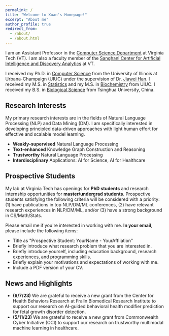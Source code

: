 ```yaml
---
permalink: /
title: "Welcome to Xuan's Homepage!"
excerpt: "About me"
author_profile: true
redirect_from: 
  - /about/
  - /about.html
---
```


I am an Assistant Professor in the [Computer Science Department](https://cs.vt.edu/) at Virginia Tech (VT). I am also a faculty member of the [Sanghani Center for Artificial Intelligence and Discovery Analytics](https://sanghani.cs.vt.edu/) at VT.

I received my Ph.D. in [Computer Science](http://www.cs.uiuc.edu/) from the University of Illinois at Urbana-Champaign (UIUC) under the supervision of Dr. [Jiawei Han](http://hanj.cs.illinois.edu/). I received my M.S. in [Statistics](https://stat.illinois.edu/) and my M.S. in [Biochemistry](https://mcb.illinois.edu/departments/biochemistry/) from UIUC. I received my B.S. in [Biological Science](https://life.tsinghua.edu.cn/) from Tsinghua University, China. 


## Research Interests
My primary research interests are in the fields of Natural Language Processing (NLP) and Data Mining (DM). I am specifically interested in developing principled data-driven approaches with light human effort for effective and scalable model learning.

- **Weakly-supervised** Natural Language Processing
- **Text-enhanced** Knowledge Graph Construction and Reasoning
- **Trustworthy** Natural Language Processing
- **Interdisciplinary** Applications: AI for Science, AI for Healthcare


<!--- 
## My Schedule

You can find my schedule [here](https://calendar.google.com/calendar/embed?src=xuanw%40vt.edu&ctz=America%2FNew_York). The "Week" view will present you the details of slots.

<iframe src="https://calendar.google.com/calendar/embed?src=xuanw%40vt.edu&ctz=America%2FNew_York" style="border: 0" width="800" height="600" frameborder="0" scrolling="no"></iframe>
 -->
 

## Prospective Students
My lab at Virginia Tech has openings for **PhD students** and research internship opportunities for **master/undergrad students**. Prospective students satisfying the following criteria will be considered with a priority: (1) have publications in top NLP/DM/ML conferences, (2) have relevant research experiences in NLP/DM/ML, and/or (3) have a strong background in CS/Math/Stats.

Please email me if you're interested in working with me. **In your email**, please include the following items:
- Title as "Prospective Student: YourName - YourAffliation"
- Briefly introduce what research problem that you are interested in.
- Briefly introduce yourself, including education background, research experiences, and programming skills.
- Briefly explain your motivations and expectations of working with me.
- Include a PDF version of your CV.


## News and Highlights
- **(6/7/23)** We are grateful to receive a new grant from the Center for Health Behaviors Research at Fralin Biomedical Research Institute to support our research on AI-guided behavioral health modifier prediction for fetal growth disorder detection.
- **(5/11/23)** We are grateful to receive a new grant from Commonwealth Cyber Initiative (CCI) to support our research on trustworthy multimodal machine learning in healthcare.
